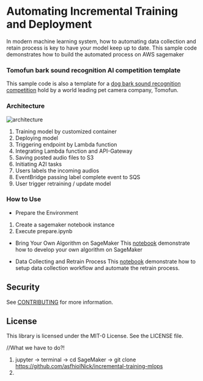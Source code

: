 # Automating Incremental Training and Deployment 

In modern machine learning system, how to automating data collection and retain process is key to have your model keep up to date. This sample code demonstrates how to build the automated process on AWS sagemaker 


### Tomofun bark sound recognition AI competition template

This sample code is also a template for a [dog bark sound recognition competition](https://tbrain.trendmicro.com.tw/Competitions/Details/15) hold by a world leading pet camera company, Tomofun.  


### Architecture 

![architecture](./architecture.jpg)

1. Training model by customized container  
2. Deploying model
3. Triggering endpoint by Lambda function 
4. Integrating Lambda function and API-Gateway 
5. Saving posted audio files to S3 
6. Initiating A2I tasks 
7. Users labels the incoming audios 
8. EventBridge passing label complete event to SQS 
9. User trigger retraining / update model  

### How to Use 
* Prepare the Environment 
1. Create a sagemaker notebook instance 
2. Execute prepare.ipynb

* Bring Your Own Algorithm on SageMaker 
This [notebook](https://github.com/aws-samples/incremental-training-mlops/blob/main/01-byoc/audio.ipynb) demonstrate how to develop your own algorithm on SageMaker 

* Data Collecting and Retrain Process 
This [notebook](https://github.com/aws-samples/incremental-training-mlops/blob/main/02-increment-train/a2i-audio-classification-and-retraining.ipynb) demonstrate how to setup data collection workflow and automate the retrain process. 


## Security

See [CONTRIBUTING](CONTRIBUTING.md#security-issue-notifications) for more information.

## License

This library is licensed under the MIT-0 License. See the LICENSE file.

//What we have to do?!
1. jupyter -> terminal -> cd SageMaker -> git clone https://github.com/asfhiolNick/incremental-training-mlops
2. 
